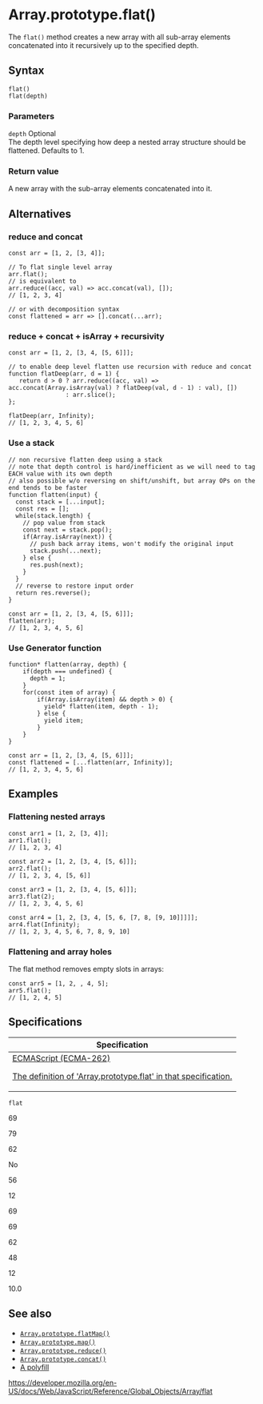 # Array.prototype.flat()

The `flat()` method creates a new array with all sub-array elements concatenated into it recursively up to the specified depth.

## Syntax

    flat()
    flat(depth)

### Parameters

`depth` <span class="badge inline optional">Optional</span>  
The depth level specifying how deep a nested array structure should be flattened. Defaults to 1.

### Return value

A new array with the sub-array elements concatenated into it.

## Alternatives

### reduce and concat

    const arr = [1, 2, [3, 4]];

    // To flat single level array
    arr.flat();
    // is equivalent to
    arr.reduce((acc, val) => acc.concat(val), []);
    // [1, 2, 3, 4]

    // or with decomposition syntax
    const flattened = arr => [].concat(...arr);

### reduce + concat + isArray + recursivity

    const arr = [1, 2, [3, 4, [5, 6]]];

    // to enable deep level flatten use recursion with reduce and concat
    function flatDeep(arr, d = 1) {
       return d > 0 ? arr.reduce((acc, val) => acc.concat(Array.isArray(val) ? flatDeep(val, d - 1) : val), [])
                    : arr.slice();
    };

    flatDeep(arr, Infinity);
    // [1, 2, 3, 4, 5, 6]

### Use a stack

    // non recursive flatten deep using a stack
    // note that depth control is hard/inefficient as we will need to tag EACH value with its own depth
    // also possible w/o reversing on shift/unshift, but array OPs on the end tends to be faster
    function flatten(input) {
      const stack = [...input];
      const res = [];
      while(stack.length) {
        // pop value from stack
        const next = stack.pop();
        if(Array.isArray(next)) {
          // push back array items, won't modify the original input
          stack.push(...next);
        } else {
          res.push(next);
        }
      }
      // reverse to restore input order
      return res.reverse();
    }

    const arr = [1, 2, [3, 4, [5, 6]]];
    flatten(arr);
    // [1, 2, 3, 4, 5, 6]

### Use Generator function

    function* flatten(array, depth) {
        if(depth === undefined) {
          depth = 1;
        }
        for(const item of array) {
            if(Array.isArray(item) && depth > 0) {
              yield* flatten(item, depth - 1);
            } else {
              yield item;
            }
        }
    }

    const arr = [1, 2, [3, 4, [5, 6]]];
    const flattened = [...flatten(arr, Infinity)];
    // [1, 2, 3, 4, 5, 6]

## Examples

### Flattening nested arrays

    const arr1 = [1, 2, [3, 4]];
    arr1.flat();
    // [1, 2, 3, 4]

    const arr2 = [1, 2, [3, 4, [5, 6]]];
    arr2.flat();
    // [1, 2, 3, 4, [5, 6]]

    const arr3 = [1, 2, [3, 4, [5, 6]]];
    arr3.flat(2);
    // [1, 2, 3, 4, 5, 6]

    const arr4 = [1, 2, [3, 4, [5, 6, [7, 8, [9, 10]]]]];
    arr4.flat(Infinity);
    // [1, 2, 3, 4, 5, 6, 7, 8, 9, 10]

### Flattening and array holes

The flat method removes empty slots in arrays:

    const arr5 = [1, 2, , 4, 5];
    arr5.flat();
    // [1, 2, 4, 5]

## Specifications

<table><thead><tr class="header"><th>Specification</th></tr></thead><tbody><tr class="odd"><td><a href="https://tc39.es/ecma262/#sec-array.prototype.flat">ECMAScript (ECMA-262) 
<br/>


<span class="small">The definition of 'Array.prototype.flat' in that specification.</span></a></td></tr></tbody></table>

`flat`

69

79

62

No

56

12

69

69

62

48

12

10.0

## See also

-   [`Array.prototype.flatMap()`](flatmap)
-   [`Array.prototype.map()`](map)
-   [`Array.prototype.reduce()`](reduce)
-   [`Array.prototype.concat()`](concat)
-   [A polyfill](https://github.com/behnammodi/polyfill/blob/master/array.polyfill.js)

<a href="https://developer.mozilla.org/en-US/docs/Web/JavaScript/Reference/Global_Objects/Array/flat" class="_attribution-link">https://developer.mozilla.org/en-US/docs/Web/JavaScript/Reference/Global_Objects/Array/flat</a>
